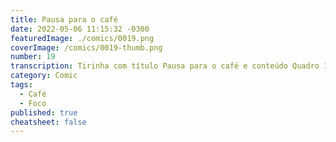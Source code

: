 ```yaml
---
title: Pausa para o café
date: 2022-05-06 11:15:32 -0300
featuredImage: ./comics/0019.png
coverImage: /comics/0019-thumb.png
number: 19
transcription: Tirinha com título Pausa para o café e conteúdo Quadro 1. Afonso e Msone conversando na cafeteria Afonso fala "Preciso falar com você sobre o projeto...". Quadro 2. Msone fala "Estou na pausa do café logo depois volto para a mesa e conversamos". Quadro 3. Afonso fala "Se você respondesse minhas mensagens de lá, não estava te procurando aqui".
category: Comic
tags:
  - Café
  - Foco
published: true
cheatsheet: false
---
```

